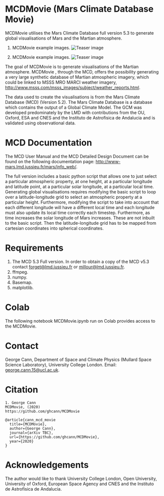 # MCDMovie (Mars Climate Database Movie) 

MCDMovie utilises the Mars Climate Database full version 5.3 to generate global visualisations of Mars and the Martian atmosphere. 

1. MCDMovie example images.
![Teaser image](./images/test0.jpg)

2. MCDMovie example images. 
![Teaser image](./images/test1.jpg)

The goal of MCDMovie is to generate visualisations of the Martian atmosphere. MCDMovie , through the MCD, offers the possibility generating a very large synthetic database of Martian atmospheric imagery, which could be linked to MSSS MRO MARCI weather imagery, http://www.msss.com/msss_images/subject/weather_reports.html. 

The data used to create the visualisations is from the Mars Climate Database (MCD) (Version 5.2). The Mars Climate Database is a database which contains the output of a Global Climate Model. The GCM was developed predominately by the LMD with contributions from the OU, Oxford, ESA and CNES and the Instituto de Astrofisica de Andalucia and is validated using observational data. 

# MCD Documentation

The MCD User Manual and the MCD Detailed Design Document can be found on the following documentation page: http://www-mars.lmd.jussieu.fr/mars/info_web/. 

The full version includes a basic python script that allows one to just select a particular atmospheric property, at one height, at a particular longitude and latitude point, at a particular solar longitude, at a particular local time. Generating global visualisations requires modifying the basic script to loop over a latitude-longitude grid to select an atmospheric property at a particular height. Furthermore, modifying the script to take into account that each different longitude will have a different local time and each longitude must also update its local time correctly each timestep. Furthermore, as time increases the solar longitude of Mars increases. These are not inbuilt to the basic script. Then the latitude-longitude grid has to be mapped from cartesian coordinates into spherical coordinates. 

# Requirements

1. The MCD 5.3 Full version. In order to obtain a copy of the MCD v5.3 contact forget@lmd.jussieu.fr or millour@lmd.jussieu.fr.
2. ffmpeg. 
3. numpy.
4. Basemap.
5. matplotlib.

# Colab
The following notebook MCDMovie.ipynb run on Colab provides access to the MCDMovie.

# Contact
George Cann, Department of Space and Climate Physics (Mullard Space Science Laboratory), University College London.
Email: george.cann.15@ucl.ac.uk. 

# Citation
```
1. George Cann
MCDMovie, (2020)
https://github.com/ghcann/MCDMovie
```

```
@article{cann_mcd_movie
  title={MCDMovie},
  author={George Cann},
  journal={arXiv TBC},
  url={https://github.com/ghcann/MCDMovie},
  year={2020}
}
```

# Acknowledgements

The author would like to thank University College London, Open University, University of Oxford, European Space Agency and CNES and the Instituto de Astrofisica de Andalucia. 
